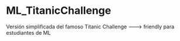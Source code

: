 # ML_TitanicChallenge
Versión simplificada del famoso Titanic Challenge ---> friendly para estudiantes de ML
